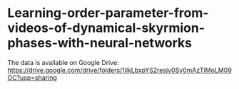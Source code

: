 # Learning-order-parameter-from-videos-of-dynamical-skyrmion-phases-with-neural-networks

The data is available on Google Drive: https://drive.google.com/drive/folders/1ilkLbxpYS2resjy0Sy0mAzTiMoLM09OC?usp=sharing
